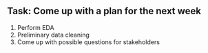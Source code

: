 ## Task: Come up with a plan for the next week

1. Perform EDA
2. Preliminary data cleaning
3. Come up with possible questions for stakeholders
